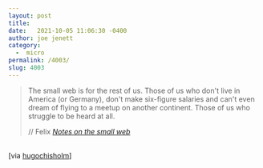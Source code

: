 ```yaml
---
layout: post
title:  
date:   2021-10-05 11:06:30 -0400
author: joe jenett
category:
  -  micro
permalink: /4003/
slug: 4003
---
```

<blockquote class="quoteback" data-title="Notes on the small web" data-author="//Felix" data-avatar="https://felix.plesoianu.ro/cat-icon.png" cite="https://felix.plesoianu.ro/web/in-the-small.html">
	<p>
		The small web is for the rest of us. Those of us who don't live in America (or Germany), don't make six-figure salaries and can't even dream of flying to a meetup on another continent. Those of us who struggle to be heard at all. 
	</p>
	<footer>
		// Felix
		<cite>
			<a href="https://felix.plesoianu.ro/web/in-the-small.html">Notes on the small web</a>
		</cite>
	</footer>
</blockquote>
<br />[via <a title="hugochisholm" href="https://pinboard.in/u:hugochisholm">hugochisholm</a>]